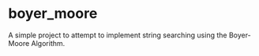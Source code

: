 # boyer_moore

A simple project to attempt to implement string searching using the Boyer-Moore Algorithm.
